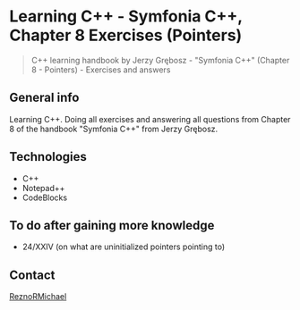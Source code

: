 # Learning C++ - Symfonia C++, Chapter 8 Exercises (Pointers)

> C++ learning handbook by Jerzy Grębosz - "Symfonia C++" (Chapter 8 - Pointers) - Exercises and answers

## General info

Learning C++. Doing all exercises and answering all questions from Chapter 8 of the handbook "Symfonia C++" from Jerzy Grębosz.

## Technologies

* C++
* Notepad++
* CodeBlocks

## To do after gaining more knowledge

* 24/XXIV (on what are uninitialized pointers pointing to)

## Contact

[ReznoRMichael](https://github.com/ReznoRMichael)